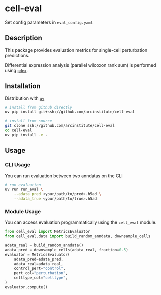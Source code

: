 # cell-eval

Set config parameters in `eval_config.yaml`

## Description

This package provides evaluation metrics for single-cell perturbation predictions.

Differential expression analysis (parallel wilcoxon rank sum) is performed using [`pdex`](https://github.com/arcinstitute/pdex).

## Installation

Distribution with [`uv`](https://docs.astral.sh/uv/)

```bash
# install from github directly
uv pip install git+ssh://github.com/arcinstitute/cell-eval

# install from source
git clone ssh://github.com/arcinstitute/cell-eval
cd cell-eval
uv pip install -e .
```

## Usage

### CLI Usage

You can run evaluation between two anndatas on the CLI

```bash
# run evaluation
uv run run_eval \
    --adata_pred <your/path/to/pred>.h5ad \
    --adata_true <your/path/to/true>.h5ad
```

### Module Usage

You can access evaluation programmatically using the `cell_eval` module.

```python
from cell_eval import MetricsEvaluator
from cell_eval.data import build_random_anndata, downsample_cells

adata_real = build_random_anndata()
adata_pred = downsample_cells(adata_real, fraction=0.5)
evaluator = MetricsEvaluator(
    adata_pred=adata_pred,
    adata_real=adata_real,
    control_pert="control",
    pert_col="perturbation",
    celltype_col="celltype",
)
evaluator.compute()
```

